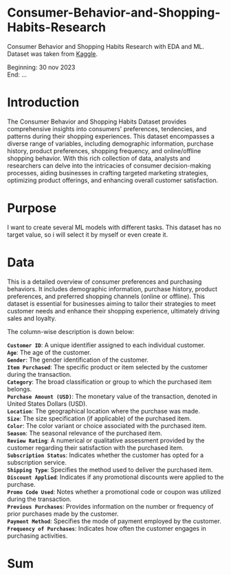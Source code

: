 # Consumer-Behavior-and-Shopping-Habits-Research
Consumer Behavior and Shopping Habits Research with EDA and ML.\
Dataset was taken from [Kaggle]('https://www.kaggle.com/datasets/zeesolver/consumer-behavior-and-shopping-habits-dataset').

Beginning: 30 nov 2023\
End: ...


# Introduction
The Consumer Behavior and Shopping Habits Dataset provides comprehensive insights into consumers' preferences, tendencies, and patterns during their shopping experiences. This dataset encompasses a diverse range of variables, including demographic information, purchase history, product preferences, shopping frequency, and online/offline shopping behavior. With this rich collection of data, analysts and researchers can delve into the intricacies of consumer decision-making processes, aiding businesses in crafting targeted marketing strategies, optimizing product offerings, and enhancing overall customer satisfaction.

# Purpose
I want to create several ML models with different tasks. This dataset has no target value, so i will select it by myself or even create it. 


# Data
This is a detailed overview of consumer preferences and purchasing behaviors. It includes demographic information, purchase history, product preferences, and preferred shopping channels (online or offline). This dataset is essential for businesses aiming to tailor their strategies to meet customer needs and enhance their shopping experience, ultimately driving sales and loyalty.

The column-wise description is down below:

**`Customer ID`**: A unique identifier assigned to each individual customer.\
**`Age`**: The age of the customer.\
**`Gender`**: The gender identification of the customer.\
**`Item Purchased`**: The specific product or item selected by the customer during the transaction.\
**`Category`**: The broad classification or group to which the purchased item belongs.\
**`Purchase Amount (USD)`**: The monetary value of the transaction, denoted in United States Dollars (USD).\
**`Location`**: The geographical location where the purchase was made.\
**`Size`**: The size specification (if applicable) of the purchased item.\
**`Color`**: The color variant or choice associated with the purchased item.\
**`Season`**: The seasonal relevance of the purchased item.\
**`Review Rating`**: A numerical or qualitative assessment provided by the customer regarding their satisfaction with the purchased item.\
**`Subscription Status`**: Indicates whether the customer has opted for a subscription service.\
**`Shipping Type`**: Specifies the method used to deliver the purchased item.\
**`Discount Applied`**: Indicates if any promotional discounts were applied to the purchase.\
**`Promo Code Used`**: Notes whether a promotional code or coupon was utilized during the transaction.\
**`Previous Purchases`**: Provides information on the number or frequency of prior purchases made by the customer.\
**`Payment Method`**: Specifies the mode of payment employed by the customer.\
**`Frequency of Purchases`**: Indicates how often the customer engages in purchasing activities.


# Sum